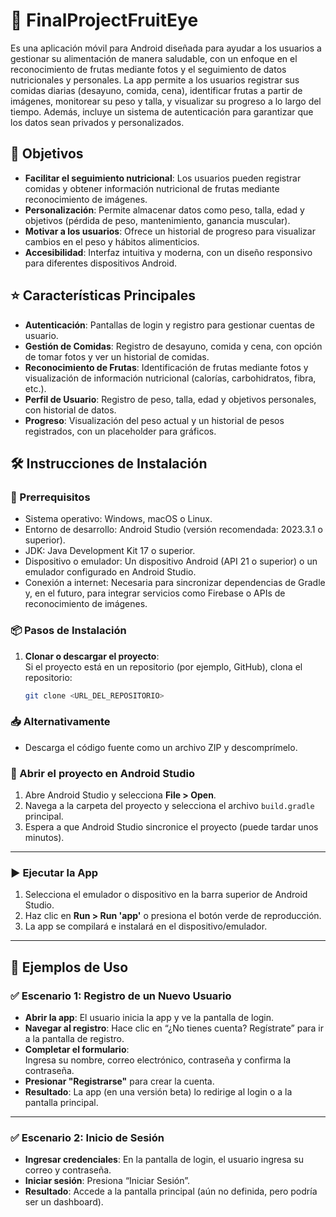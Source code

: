 

# 📱 FinalProjectFruitEye

Es una aplicación móvil para Android diseñada para ayudar a los usuarios a gestionar su alimentación de manera saludable, con un enfoque en el reconocimiento de frutas mediante fotos y el seguimiento de datos nutricionales y personales. La app permite a los usuarios registrar sus comidas diarias (desayuno, comida, cena), identificar frutas a partir de imágenes, monitorear su peso y talla, y visualizar su progreso a lo largo del tiempo. Además, incluye un sistema de autenticación para garantizar que los datos sean privados y personalizados.

## 🎯 Objetivos

- **Facilitar el seguimiento nutricional**: Los usuarios pueden registrar comidas y obtener información nutricional de frutas mediante reconocimiento de imágenes.  
- **Personalización**: Permite almacenar datos como peso, talla, edad y objetivos (pérdida de peso, mantenimiento, ganancia muscular).  
- **Motivar a los usuarios**: Ofrece un historial de progreso para visualizar cambios en el peso y hábitos alimenticios.  
- **Accesibilidad**: Interfaz intuitiva y moderna, con un diseño responsivo para diferentes dispositivos Android.

## ⭐ Características Principales

- **Autenticación**: Pantallas de login y registro para gestionar cuentas de usuario.  
- **Gestión de Comidas**: Registro de desayuno, comida y cena, con opción de tomar fotos y ver un historial de comidas.  
- **Reconocimiento de Frutas**: Identificación de frutas mediante fotos y visualización de información nutricional (calorías, carbohidratos, fibra, etc.).  
- **Perfil de Usuario**: Registro de peso, talla, edad y objetivos personales, con historial de datos.  
- **Progreso**: Visualización del peso actual y un historial de pesos registrados, con un placeholder para gráficos.

## 🛠️ Instrucciones de Instalación

### 🔧 Prerrequisitos

- Sistema operativo: Windows, macOS o Linux.  
- Entorno de desarrollo: Android Studio (versión recomendada: 2023.3.1 o superior).  
- JDK: Java Development Kit 17 o superior.  
- Dispositivo o emulador: Un dispositivo Android (API 21 o superior) o un emulador configurado en Android Studio.  
- Conexión a internet: Necesaria para sincronizar dependencias de Gradle y, en el futuro, para integrar servicios como Firebase o APIs de reconocimiento de imágenes.

### 📦 Pasos de Instalación

1. **Clonar o descargar el proyecto**:  
   Si el proyecto está en un repositorio (por ejemplo, GitHub), clona el repositorio:

   ```bash
   git clone <URL_DEL_REPOSITORIO>

### 📥 Alternativamente

- Descarga el código fuente como un archivo ZIP y descomprímelo.

### 🧭 Abrir el proyecto en Android Studio

1. Abre Android Studio y selecciona **File > Open**.
2. Navega a la carpeta del proyecto y selecciona el archivo `build.gradle` principal.
3. Espera a que Android Studio sincronice el proyecto (puede tardar unos minutos).

---

### ▶️ Ejecutar la App

1. Selecciona el emulador o dispositivo en la barra superior de Android Studio.
2. Haz clic en **Run > Run 'app'** o presiona el botón verde de reproducción.
3. La app se compilará e instalará en el dispositivo/emulador.

---

## 📌 Ejemplos de Uso

### ✅ Escenario 1: Registro de un Nuevo Usuario

- **Abrir la app**: El usuario inicia la app y ve la pantalla de login.  
- **Navegar al registro**: Hace clic en “¿No tienes cuenta? Regístrate” para ir a la pantalla de registro.  
- **Completar el formulario**:  
  Ingresa su nombre, correo electrónico, contraseña y confirma la contraseña.  
- **Presionar "Registrarse"** para crear la cuenta.  
- **Resultado**: La app (en una versión beta) lo redirige al login o a la pantalla principal.

---

### ✅ Escenario 2: Inicio de Sesión

- **Ingresar credenciales**: En la pantalla de login, el usuario ingresa su correo y contraseña.  
- **Iniciar sesión**: Presiona “Iniciar Sesión”.  
- **Resultado**: Accede a la pantalla principal (aún no definida, pero podría ser un dashboard).





